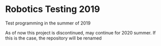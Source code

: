 # Robotics Testing 2019
Test programming in the summer of 2019

As of now this project is discontinued, may continue for 2020 summer.
If this is the case, the repository will be renamed
